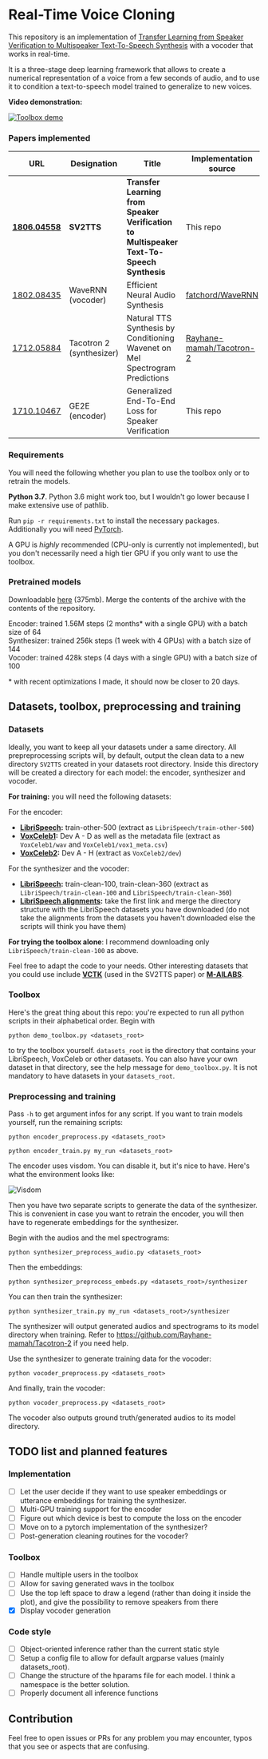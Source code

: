 # Real-Time Voice Cloning
This repository is an implementation of [Transfer Learning from Speaker Verification to
Multispeaker Text-To-Speech Synthesis](https://arxiv.org/pdf/1806.04558.pdf) with a vocoder that works in real-time.

It is a three-stage deep learning framework that allows to create a numerical representation of a voice from a few seconds of audio, and to use it to condition a text-to-speech model trained to generalize to new voices.

**Video demonstration:**

[![Toolbox demo](https://i.imgur.com/Ixy13b7.png)](https://www.youtube.com/watch?v=-O_hYhToKoA)



### Papers implemented  
| URL | Designation | Title | Implementation source |
| --- | ----------- | ----- | --------------------- |
|[**1806.04558**](https://arxiv.org/pdf/1806.04558.pdf) | **SV2TTS** | **Transfer Learning from Speaker Verification to Multispeaker Text-To-Speech Synthesis** | This repo |
|[1802.08435](https://arxiv.org/pdf/1802.08435.pdf) | WaveRNN (vocoder) | Efficient Neural Audio Synthesis | [fatchord/WaveRNN](https://github.com/fatchord/WaveRNN) |
|[1712.05884](https://arxiv.org/pdf/1712.05884.pdf) | Tacotron 2 (synthesizer) | Natural TTS Synthesis by Conditioning Wavenet on Mel Spectrogram Predictions | [Rayhane-mamah/Tacotron-2](https://github.com/Rayhane-mamah/Tacotron-2)
|[1710.10467](https://arxiv.org/pdf/1710.10467.pdf) | GE2E (encoder)| Generalized End-To-End Loss for Speaker Verification | This repo |

### Requirements
You will need the following whether you plan to use the toolbox only or to retrain the models.

**Python 3.7**. Python 3.6 might work too, but I wouldn't go lower because I make extensive use of pathlib.

Run `pip -r requirements.txt` to install the necessary packages. Additionally you will need [PyTorch](https://pytorch.org/get-started/locally/).

A GPU is *highly* recommended (CPU-only is currently not implemented), but you don't necessarily need a high tier GPU if you only want to use the toolbox.

### Pretrained models
Downloadable [here](https://drive.google.com/file/d/1n1sPXvT34yXFLT47QZA6FIRGrwMeSsZc/view?usp=sharing) (375mb). Merge the contents of the archive with the contents of the repository.

Encoder: trained 1.56M steps (2 months\* with a single GPU) with a batch size of 64  
Synthesizer: trained 256k steps (1 week with 4 GPUs) with a batch size of 144  
Vocoder: trained 428k steps (4 days with a single GPU) with a batch size of 100  

\* with recent optimizations I made, it should now be closer to 20 days.

## Datasets, toolbox, preprocessing and training
### Datasets
Ideally, you want to keep all your datasets under a same directory. All prepreprocessing scripts will, by default, output the clean data to a new directory  `SV2TTS` created in your datasets root directory. Inside this directory will be created a directory for each model: the encoder, synthesizer and vocoder.

**For training:** you will need the following datasets:

For the encoder:
- **[LibriSpeech](http://www.openslr.org/12/):** train-other-500 (extract as `LibriSpeech/train-other-500`)
- **[VoxCeleb1](http://www.robots.ox.ac.uk/~vgg/data/voxceleb/vox1.html):** Dev A - D as well as the metadata file (extract as `VoxCeleb1/wav` and `VoxCeleb1/vox1_meta.csv`)
- **[VoxCeleb2](http://www.robots.ox.ac.uk/~vgg/data/voxceleb/vox2.html):** Dev A - H (extract as `VoxCeleb2/dev`)

For the synthesizer and the vocoder: 
- **[LibriSpeech](http://www.openslr.org/12/):** train-clean-100, train-clean-360 (extract as `LibriSpeech/train-clean-100` and `LibriSpeech/train-clean-360`)
- **[LibriSpeech alignments](https://github.com/CorentinJ/librispeech-alignments#download-links):** take the first link and merge the directory structure with the LibriSpeech datasets you have downloaded (do not take the alignments from the datasets you haven't downloaded else the scripts will think you have them)

 **For trying the toolbox alone**: I recommend downloading only `LibriSpeech/train-clean-100` as above.
 
Feel free to adapt the code to your needs. Other interesting datasets that you could use include **[VCTK](https://homepages.inf.ed.ac.uk/jyamagis/page3/page58/page58.html)** (used in the SV2TTS paper) or **[M-AILABS](https://www.caito.de/2019/01/the-m-ailabs-speech-dataset/)**.

### Toolbox
Here's the great thing about this repo: you're expected to run all python scripts in their alphabetical order. Begin with

`python demo_toolbox.py <datasets_root>`

to try the toolbox yourself. `datasets_root` is the directory that contains your LibriSpeech, VoxCeleb or other datasets. You can also have your own dataset in that directory, see the help message for `demo_toolbox.py`. It is not mandatory to have datasets in your `datasets_root`.

### Preprocessing and training
Pass `-h` to get argument infos for any script. If you want to train models yourself, run the remaining scripts:

`python encoder_preprocess.py <datasets_root>`

`python encoder_train.py my_run <datasets_root>`

The encoder uses visdom. You can disable it, but it's nice to have. Here's what the environment looks like:

![Visdom](https://i.imgur.com/rB1xk0b.png)

Then you have two separate scripts to generate the data of the synthesizer. This is convenient in case you want to retrain the encoder, you will then have to regenerate embeddings for the synthesizer.

Begin with the audios and the mel spectrograms:

`python synthesizer_preprocess_audio.py <datasets_root>`

Then the embeddings:
 
`python synthesizer_preprocess_embeds.py <datasets_root>/synthesizer`

You can then train the synthesizer:

`python synthesizer_train.py my_run <datasets_root>/synthesizer`

The synthesizer will output generated audios and spectrograms to its model directory when training. Refer to https://github.com/Rayhane-mamah/Tacotron-2 if you need help.

Use the synthesizer to generate training data for the vocoder:

`python vocoder_preprocess.py <datasets_root>`

And finally, train the vocoder:

`python vocoder_preprocess.py <datasets_root>`

The vocoder also outputs ground truth/generated audios to its model directory.
 
## TODO list and planned features
### Implementation
- [ ] Let the user decide if they want to use speaker embeddings or utterance embeddings for training the synthesizer.
- [ ] Multi-GPU training support for the encoder
- [ ] Figure out which device is best to compute the loss on the encoder
- [ ] Move on to a pytorch implementation of the synthesizer?
- [ ] Post-generation cleaning routines for the vocoder?

### Toolbox
- [ ] Handle multiple users in the toolbox
- [ ] Allow for saving generated wavs in the toolbox
- [ ] Use the top left space to draw a legend (rather than doing it inside the plot), and give the possibility to remove speakers from there
- [x] Display vocoder generation

### Code style
- [ ] Object-oriented inference rather than the current static style
- [ ] Setup a config file to allow for default argparse values (mainly datasets_root).
- [ ] Change the structure of the hparams file for each model. I think a namespace is the better solution.
- [ ] Properly document all inference functions

## Contribution
Feel free to open issues or PRs for any problem you may encounter, typos that you see or aspects that are confusing.
